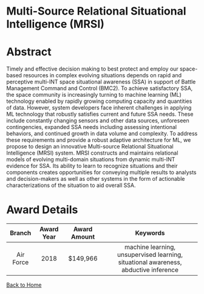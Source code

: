 
Multi-Source Relational Situational Intelligence (MRSI)
=======================================================

# Abstract


Timely and effective decision making to best protect and employ our space-based resources in complex evolving situations depends on rapid and perceptive multi-INT space situational awareness (SSA) in support of Battle Management Command and Control (BMC2). To achieve satisfactory SSA, the space community is increasingly turning to machine learning (ML) technology enabled by rapidly growing computing capacity and quantities of data. However, system developers face inherent challenges in applying ML technology that robustly satisfies current and future SSA needs. These include constantly changing sensors and other data sources, unforeseen contingencies, expanded SSA needs including assessing intentional behaviors, and continued growth in data volume and complexity. To address these requirements and provide a robust adaptive architecture for ML, we propose to design an innovative Multi-source Relational Situational Intelligence (MRSI) system. MRSI constructs and maintains relational models of evolving multi-domain situations from dynamic multi-INT evidence for SSA. Its ability to learn to recognize situations and their components creates opportunities for conveying multiple results to analysts and decision-makers as well as other systems in the form of actionable characterizations of the situation to aid overall SSA.  

# Award Details

|Branch|Award Year|Award Amount|Keywords|
| :---: | :---: | :---: | :---: |
|Air Force|2018|$149,966|machine learning, unsupervised learning, situational awareness, abductive inference|
  
  


[Back to Home](https://github.com/chrischow/dod_sbir_awards/DJ/#1421)
